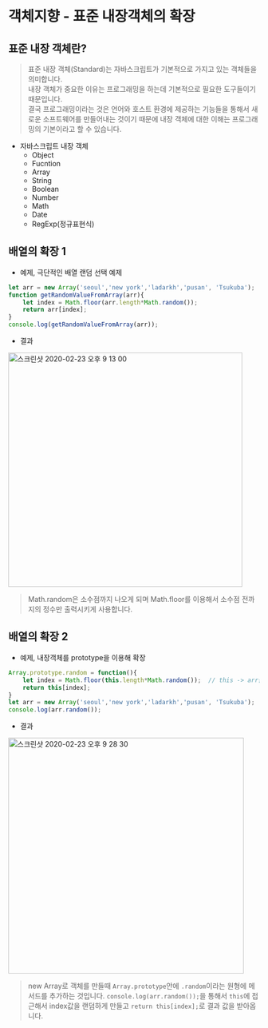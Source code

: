 # 객체지향 - 표준 내장객체의 확장
## 표준 내장 객체란?
> 표준 내장 객체(Standard)는 자바스크립트가 기본적으로 가지고 있는 객체들을 의미합니다.  
내장 객체가 중요한 이유는 프로그래밍을 하는데 기본적으로 필요한 도구들이기 때문입니다.  
결국 프로그래밍이라는 것은 언어와 호스트 환경에 제공하는 기능들을 통해서 새로운 소프트웨어를 만들어내는 것이기 때문에 내장 객체에 대한 이해는 프로그래밍의 기본이라고 할 수 있습니다.

- 자바스크립트 내장 객체
  - Object  
  - Fucntion
  - Array
  - String
  - Boolean
  - Number
  - Math
  - Date
  - RegExp(정규표현식)

## 배열의 확장 1

- 예제, 극단적인 배열 랜덤 선택 예제

```js
let arr = new Array('seoul','new york','ladarkh','pusan', 'Tsukuba');
function getRandomValueFromArray(arr){
    let index = Math.floor(arr.length*Math.random());
    return arr[index];
}
console.log(getRandomValueFromArray(arr));
```

- 결과  
<img width="469" alt="스크린샷 2020-02-23 오후 9 13 00" src="https://user-images.githubusercontent.com/29330085/75111827-65635500-5681-11ea-9bbb-25aadb20b9d7.png">


> Math.random은 소수점까지 나오게 되며 Math.floor를 이용해서 소수점 전까지의 정수만 출력시키게 사용합니다.

## 배열의 확장 2

- 예제, 내장객체를 prototype을 이용해 확장
```js
Array.prototype.random = function(){
    let index = Math.floor(this.length*Math.random());  // this -> arr를 가르킴, 배열 객체
    return this[index];
}
let arr = new Array('seoul','new york','ladarkh','pusan', 'Tsukuba');
console.log(arr.random());
```
- 결과  
<img width="472" alt="스크린샷 2020-02-23 오후 9 28 30" src="https://user-images.githubusercontent.com/29330085/75112056-7614ca80-5683-11ea-9ea9-ae80f8f7aeec.png">
  

> new Array로 객체를 만들때 `Array.prototype`안에 `.random`이라는 원형에 메서드를 추가하는 것입니다.
`console.log(arr.random());`을 통해서 `this`에 접근해서 index값을 랜덤하게 만들고 `return this[index];`로 결과 값을 받아옵니다.